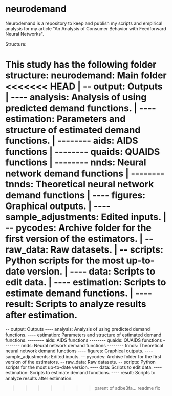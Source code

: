 # neurodemand
Neurodemand is a repository to keep and publish my scripts and empirical analysis for my article "An Analysis of Consumer Behavior with Feedforward Neural Networks".

Structure:

This study has the following folder structure:
neurodemand: Main folder
<<<<<<< HEAD
|
-- output: Outputs
|
---- analysis: Analysis of using predicted demand functions.
|
---- estimation: Parameters and structure of estimated demand functions.
|
-------- aids: AIDS functions
|
-------- quaids: QUAIDS functions
|
-------- nnds: Neural network demand functions
|
-------- tnnds: Theoretical neural network demand functions
|
---- figures: Graphical outputs.
|
---- sample_adjustments: Edited inputs.
|
-- pycodes: Archive folder for the first version of the estimators.
|
-- raw_data: Raw datasets.
|
-- scripts: Python scripts for the most up-to-date version.
|
---- data: Scripts to edit data.
|
---- estimation: Scripts to estimate demand functions.
|
---- result: Scripts to analyze results after estimation.
=======
-- output: Outputs
---- analysis: Analysis of using predicted demand functions.
---- estimation: Parameters and structure of estimated demand functions.
-------- aids: AIDS functions
-------- quaids: QUAIDS functions
-------- nnds: Neural network demand functions
-------- tnnds: Theoretical neural network demand functions
---- figures: Graphical outputs.
---- sample_adjustments: Edited inputs.
-- pycodes: Archive folder for the first version of the estimators.
-- raw_data: Raw datasets.
-- scripts: Python scripts for the most up-to-date version.
---- data: Scripts to edit data.
---- estimation: Scripts to estimate demand functions.
---- result: Scripts to analyze results after estimation.

>>>>>>> parent of adbe3fa... readme fix
